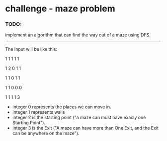 # challenge - maze problem

### TODO:
implement an algorithm that can find the way out of a maze using DFS.
___________________________________________________________________________

The Input will be like this:

1 1 1 1 1

1 2 0 1 1

1 1 0 1 1

1 1 0 0 0

1 1 1 1 3



- integer 0 represents the places we can move in.
- integer 1 represents walls
- integer 2 is the starting point ("a maze can must have exacly one Starting Point").
- integer 3 is the Exit ("A maze can have more than One Exit, and the Exit can be anywhere on the maze").
